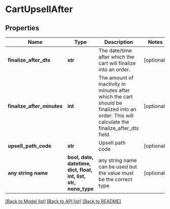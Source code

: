 # CartUpsellAfter


## Properties
Name | Type | Description | Notes
------------ | ------------- | ------------- | -------------
**finalize_after_dts** | **str** | The date/time after which the cart will finalize into an order. | [optional] 
**finalize_after_minutes** | **int** | The amount of inactivity in minutes after which the cart should be finalized into an order.  This will calculate the finalize_after_dts field. | [optional] 
**upsell_path_code** | **str** | Upsell path code | [optional] 
**any string name** | **bool, date, datetime, dict, float, int, list, str, none_type** | any string name can be used but the value must be the correct type | [optional]

[[Back to Model list]](../README.md#documentation-for-models) [[Back to API list]](../README.md#documentation-for-api-endpoints) [[Back to README]](../README.md)


